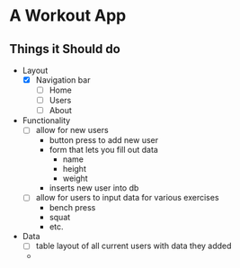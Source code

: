 # A Workout App

## Things it Should do
- Layout
    - [x] Navigation bar
        - [ ] Home
        - [ ] Users
        - [ ] About
- Functionality
    - [ ] allow for new users
        - button press to add new user
        - form that lets you fill out data
            - name
            - height
            - weight
        - inserts new user into db
    - [ ] allow for users to input data for various exercises
        - bench press
        - squat
        - etc.
- Data
    - [ ] table layout of all current users with data they added
    - 
